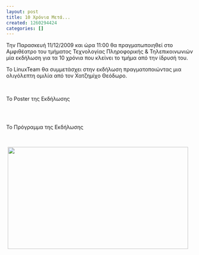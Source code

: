 ```yaml
---
layout: post
title: 10 Χρόνια Mετά...
created: 1260294424
categories: []
---
```

<P>Την Παρασκευή 11/12/2009 και ώρα 11:00 θα πραγματωποιηθεί στο Αμφιθέατρο του τμήματος Τεχνολογίας Πληροφορικής &amp; Τηλεπικοινωνιών μία εκδήλωση για τα 10 χρόνια που κλείνει το τμήμα από την ίδρυσή του.</P><P>To LinuxTeam θα συμμετάσχει στην εκδήλωση πραγματοποιώντας μια ολιγόλεπτη ομιλία από τον Χατζημίχο Θεόδωρο.</P><P><!--break--></P><P> </P><P>To Poster της Εκδήλωσης</P><P><IMG alt="" src="http://www.cs.teilar.gr/CS/movie/afisa.jpg"></P><P> </P><P>Το Πρόγραμμα της Εκδήλωσης</P><P> </P><P> <IMG style="width: 484px; height: 274px;" alt="" src="http://www.cs.teilar.gr/CS/movie/prog.jpg"></P><P> </P><P> </P><P> </P>
